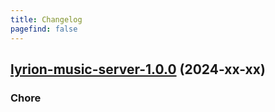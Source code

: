 ```yaml
---
title: Changelog
pagefind: false
---
```


## [lyrion-music-server-1.0.0](https://github.com/truecharts/charts/compare/logitech-media-server-11.8.1...lyrion-music-server-1.0.0) (2024-xx-xx)

### Chore

